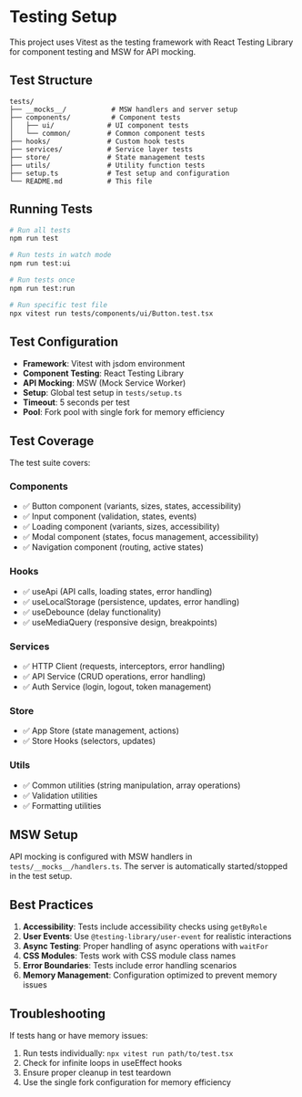 # Testing Setup

This project uses Vitest as the testing framework with React Testing Library for component testing
and MSW for API mocking.

## Test Structure

```
tests/
├── __mocks__/           # MSW handlers and server setup
├── components/          # Component tests
│   ├── ui/             # UI component tests
│   └── common/         # Common component tests
├── hooks/              # Custom hook tests
├── services/           # Service layer tests
├── store/              # State management tests
├── utils/              # Utility function tests
├── setup.ts            # Test setup and configuration
└── README.md           # This file
```

## Running Tests

```bash
# Run all tests
npm run test

# Run tests in watch mode
npm run test:ui

# Run tests once
npm run test:run

# Run specific test file
npx vitest run tests/components/ui/Button.test.tsx
```

## Test Configuration

- **Framework**: Vitest with jsdom environment
- **Component Testing**: React Testing Library
- **API Mocking**: MSW (Mock Service Worker)
- **Setup**: Global test setup in `tests/setup.ts`
- **Timeout**: 5 seconds per test
- **Pool**: Fork pool with single fork for memory efficiency

## Test Coverage

The test suite covers:

### Components

- ✅ Button component (variants, sizes, states, accessibility)
- ✅ Input component (validation, states, events)
- ✅ Loading component (variants, sizes, accessibility)
- ✅ Modal component (states, focus management, accessibility)
- ✅ Navigation component (routing, active states)

### Hooks

- ✅ useApi (API calls, loading states, error handling)
- ✅ useLocalStorage (persistence, updates, error handling)
- ✅ useDebounce (delay functionality)
- ✅ useMediaQuery (responsive design, breakpoints)

### Services

- ✅ HTTP Client (requests, interceptors, error handling)
- ✅ API Service (CRUD operations, error handling)
- ✅ Auth Service (login, logout, token management)

### Store

- ✅ App Store (state management, actions)
- ✅ Store Hooks (selectors, updates)

### Utils

- ✅ Common utilities (string manipulation, array operations)
- ✅ Validation utilities
- ✅ Formatting utilities

## MSW Setup

API mocking is configured with MSW handlers in `tests/__mocks__/handlers.ts`. The server is
automatically started/stopped in the test setup.

## Best Practices

1. **Accessibility**: Tests include accessibility checks using `getByRole`
2. **User Events**: Use `@testing-library/user-event` for realistic interactions
3. **Async Testing**: Proper handling of async operations with `waitFor`
4. **CSS Modules**: Tests work with CSS module class names
5. **Error Boundaries**: Tests include error handling scenarios
6. **Memory Management**: Configuration optimized to prevent memory issues

## Troubleshooting

If tests hang or have memory issues:

1. Run tests individually: `npx vitest run path/to/test.tsx`
2. Check for infinite loops in useEffect hooks
3. Ensure proper cleanup in test teardown
4. Use the single fork configuration for memory efficiency
